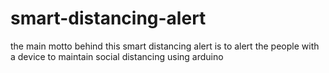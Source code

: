 # smart-distancing-alert
the main motto behind this smart distancing alert is  to alert the people with a device to maintain social distancing using arduino
